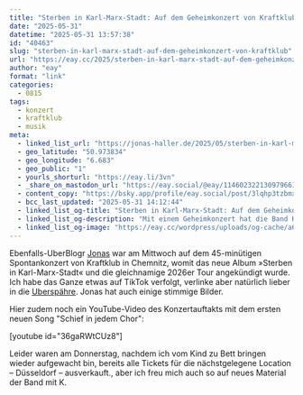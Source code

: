 ```yaml
---
title: "Sterben in Karl-Marx-Stadt: Auf dem Geheimkonzert von Kraftklub."
date: "2025-05-31"
datetime: "2025-05-31 13:57:38"
id: "40463"
slug: "sterben-in-karl-marx-stadt-auf-dem-geheimkonzert-von-kraftklub"
url: "https://eay.cc/2025/sterben-in-karl-marx-stadt-auf-dem-geheimkonzert-von-kraftklub/"
author: "eay"
format: "link"
categories:
  - 0815
tags:
  - konzert
  - kraftklub
  - musik
meta:
  - linked_list_url: "https://jonas-haller.de/2025/05/sterben-in-karl-marx-stadt-kraftklub/"
  - geo_latitude: "50.973834"
  - geo_longitude: "6.683"
  - geo_public: "1"
  - yourls_shorturl: "https://eay.li/3vn"
  - _share_on_mastodon_url: "https://eay.social/@eay/114602322130979661"
  - content_copy: "https://bsky.app/profile/eay.social/post/3lqhp3tzbmx2y"
  - bcc_last_updated: "2025-05-31 14:12:44"
  - linked_list_og-title: "Sterben in Karl-Marx-Stadt: Auf dem Geheimkonzert von Kraftklub. - Jonas' Blog"
  - linked_list_og-description: "Mit einem Geheimkonzert hat die Band Kraftklub in ihrer Heimatstadt Chemnitz ihr neues Album "Sterben in Karl-Marx-Stadt" angekündigt."
  - linked_list_og-image: "https://eay.cc/wordpress/uploads/og-cache/a642589f717fc530ece7181f52cfc753.webp"
---
```


Ebenfalls-UberBlogr [Jonas](https://jonas-haller.de/) war am Mittwoch auf dem 45-minütigen Spontankonzert von Kraftklub in Chemnitz, womit das neue Album »Sterben in Karl-Marx-Stadt« und die gleichnamige 2026er Tour angekündigt wurde. Ich habe das Ganze etwas auf TikTok verfolgt, verlinke aber natürlich lieber in die [Uberspähre](https://uberblogr.de/). Jonas hat auch einige stimmige Bilder.

Hier zudem noch ein YouTube-Video des Konzertauftakts mit dem ersten neuen Song "Schief in jedem Chor":

\[youtube id="36gaRWtCUz8"\]

Leider waren am Donnerstag, nachdem ich vom Kind zu Bett bringen wieder aufgewacht bin, bereits alle Tickets für die nächstgelegene Location – Düsseldorf – ausverkauft., aber ich freu mich auch so auf neues Material der Band mit K.
